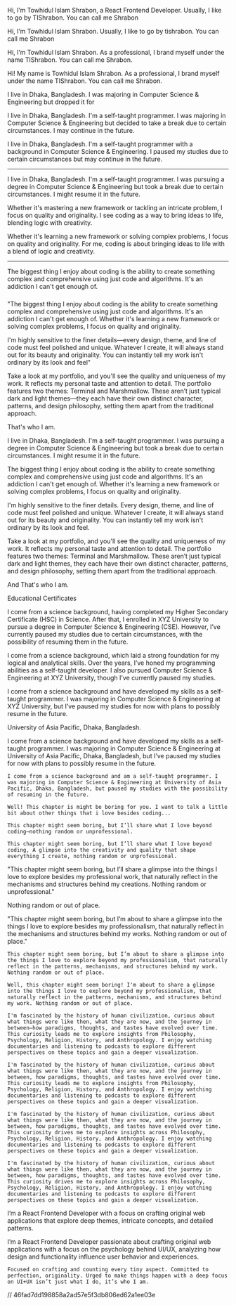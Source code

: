 Hi, I’m Towhidul Islam Shrabon, a React Frontend Developer. Usually, I like to go by TIShrabon. You can call me Shrabon

Hi, I’m Towhidul Islam Shrabon. Usually, I like to go by tishrabon. You can call me Shrabon

Hi, I’m Towhidul Islam Shrabon. As a professional, I brand myself under the name TIShrabon. You can call me Shrabon.

Hi! My name is Towhidul Islam Shrabon. As a professional, I brand myself under the name TIShrabon. You can call me Shrabon.

I live in Dhaka, Bangladesh. I was majoring in Computer Science & Engineering but dropped it for

I live in Dhaka, Bangladesh. I'm a self-taught programmer. I was majoring in Computer Science & Engineering but decided to take a break due to certain circumstances. I may continue in the future.

I live in Dhaka, Bangladesh. I'm a self-taught programmer with a background in Computer Science & Engineering. I paused my studies due to certain circumstances but may continue in the future.

---

I live in Dhaka, Bangladesh. I'm a self-taught programmer. I was pursuing a degree in Computer Science & Engineering but took a break due to certain circumstances. I might resume it in the future.

Whether it's mastering a new framework or tackling an intricate problem, I focus on quality and originality. I see coding as a way to bring ideas to life, blending logic with creativity.

Whether it's learning a new framework or solving complex problems, I focus on quality and originality. For me, coding is about bringing ideas to life with a blend of logic and creativity.

---

The biggest thing I enjoy about coding is the ability to create something complex and comprehensive using just code and algorithms. It's an addiction I can't get enough of.

###

"The biggest thing I enjoy about coding is the ability to create something complex and comprehensive using just code and algorithms. It's an addiction I can't get enough of. Whether it's learning a new framework or solving complex problems, I focus on quality and originality.

I'm highly sensitive to the finer details—every design, theme, and line of code must feel polished and unique. Whatever I create, it will always stand out for its beauty and originality. You can instantly tell my work isn't ordinary by its look and feel"

Take a look at my portfolio, and you'll see the quality and uniqueness of my work. It reflects my personal taste and attention to detail. The portfolio features two themes: Terminal and Marshmallow. These aren’t just typical dark and light themes—they each have their own distinct character, patterns, and design philosophy, setting them apart from the traditional approach.

That's who I am.

I live in Dhaka, Bangladesh. I'm a self-taught programmer. I was pursuing a degree in Computer Science & Engineering but took a break due to certain circumstances. I might resume it in the future.

The biggest thing I enjoy about coding is the ability to create something complex and comprehensive using just code and algorithms. It's an addiction I can't get enough of. Whether it's learning a new framework or solving complex problems, I focus on quality and originality.

I'm highly sensitive to the finer details. Every design, theme, and line of code must feel polished and unique. Whatever I create, it will always stand out for its beauty and originality. You can instantly tell my work isn't ordinary by its look and feel.

Take a look at my portfolio, and you'll see the quality and uniqueness of my work. It reflects my personal taste and attention to detail. The portfolio features two themes: Terminal and Marshmallow. These aren’t just typical dark and light themes, they each have their own distinct character, patterns, and design philosophy, setting them apart from the traditional approach.

And That's who I am.

Educational Certificates

I come from a science background, having completed my Higher Secondary Certificate (HSC) in Science. After that, I enrolled in XYZ University to pursue a degree in Computer Science & Engineering (CSE). However, I’ve currently paused my studies due to certain circumstances, with the possibility of resuming them in the future.

I come from a science background, which laid a strong foundation for my logical and analytical skills. Over the years, I’ve honed my programming abilities as a self-taught developer. I also pursued Computer Science & Engineering at XYZ University, though I’ve currently paused my studies.

I come from a science background and have developed my skills as a self-taught programmer. I was majoring in Computer Science & Engineering at XYZ University, but I’ve paused my studies for now with plans to possibly resume in the future.

University of Asia Pacific, Dhaka, Bangladesh.

I come from a science background and have developed my skills as a self-taught programmer. I was majoring in Computer Science & Engineering at University of Asia Pacific, Dhaka, Bangladesh, but I’ve paused my studies for now with plans to possibly resume in the future.

`I come from a science background and am a self-taught programmer. I was majoring in Computer Science & Engineering at University of Asia Pacific, Dhaka, Bangladesh, but paused my studies with the possibility of resuming in the future.`

`Well! This chapter is might be boring for you. I want to talk a little bit about other things that i love besides coding...`

`This chapter might seem boring, but I’ll share what I love beyond coding—nothing random or unprofessional.`

`This chapter might seem boring, but I’ll share what I love beyond coding, A glimpse into the creativity and quality that shape everything I create, nothing random or unprofessional.`

"This chapter might seem boring, but I’ll share a glimpse into the things I love to explore besides my professional work, that naturally reflect in the mechanisms and structures behind my creations. Nothing random or unprofessional."

Nothing random or out of place.

"This chapter might seem boring, but I’m about to share a glimpse into the things I love to explore besides my professionalism, that naturally reflect in the mechanisms and structures behind my works. Nothing random or out of place."

`This chapter might seem boring, but I’m about to share a glimpse into the things I love to explore beyond my professionalism, that naturally reflect in the patterns, mechanisms, and structures behind my work. Nothing random or out of place.`

`Well, this chapter might seem boring! I'm about to share a glimpse into the things I love to explore beyond my professionalism, that naturally reflect in the patterns, mechanisms, and structures behind my work. Nothing random or out of place.`

`I'm fascinated by the history of human civilization, curious about what things were like then, what they are now, and the journey in between—how paradigms, thoughts, and tastes have evolved over time. This curiosity leads me to explore insights from Philosophy, Psychology, Religion, History, and Anthropology. I enjoy watching documentaries and listening to podcasts to explore different perspectives on these topics and gain a deeper visualization.`

`I'm fascinated by the history of human civilization, curious about what things were like then, what they are now, and the journey in between, how paradigms, thoughts, and tastes have evolved over time. This curiosity leads me to explore insights from Philosophy, Psychology, Religion, History, and Anthropology. I enjoy watching documentaries and listening to podcasts to explore different perspectives on these topics and gain a deeper visualization.`

`I'm fascinated by the history of human civilization, curious about what things were like then, what they are now, and the journey in between, how paradigms, thoughts, and tastes have evolved over time. This curiosity drives me to explore insights across Philosophy, Psychology, Religion, History, and Anthropology. I enjoy watching documentaries and listening to podcasts to explore different perspectives on these topics and gain a deeper visualization.`

`I'm fascinated by the history of human civilization, curious about what things were like then, what they are now, and the journey in between, how paradigms, thoughts, and tastes have evolved over time. This curiosity drives me to explore insights across Philosophy, Psychology, Religion, History, and Anthropology. I enjoy watching documentaries and listening to podcasts to explore different perspectives on these topics and gain a deeper visualization.`

I’m a React Frontend Developer with a focus on crafting original web
applications that explore deep themes, intricate concepts, and
detailed patterns.

I’m a React Frontend Developer passionate about crafting original web applications with a focus on the psychology behind UI/UX, analyzing how design and functionality influence user behavior and experiences.

`Focused on crafting and counting every tiny aspect. Committed to perfection, originality. Urged to make things happen with a deep focus on UI+UX isn’t just what I do, it’s who I am.`

// 46fad7dd198858a2ad57e5f3db806ed62a1ee03e
